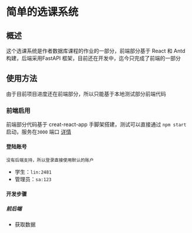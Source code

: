 # 简单的选课系统

## 概述

这个选课系统是作者数据库课程的作业的一部分，前端部分基于 React 和 Antd 构建，后端采用FastAPI 框架，目前还在开发中，迄今只完成了前端的一部分

## 使用方法

由于目前项目进度还在前端部分，所以只能基于本地测试部分前端代码

### 前端启用

前端部分代码基于 creat-react-app 手脚架搭建，测试可以直接通过 `npm start` 启动，服务在`3000` 端口 [详情](front/README.md)
  
#### 登陆账号
    没有后端支持，所以登录直接使用默认的账户
- 学生：`lin:2481`
- 管理员：`sa:123`



#### 开发步骤

##### 前后端

- 获取数据
